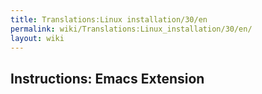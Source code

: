 ```yaml
---
title: Translations:Linux installation/30/en
permalink: wiki/Translations:Linux_installation/30/en/
layout: wiki
---
```


## Instructions: Emacs Extension
